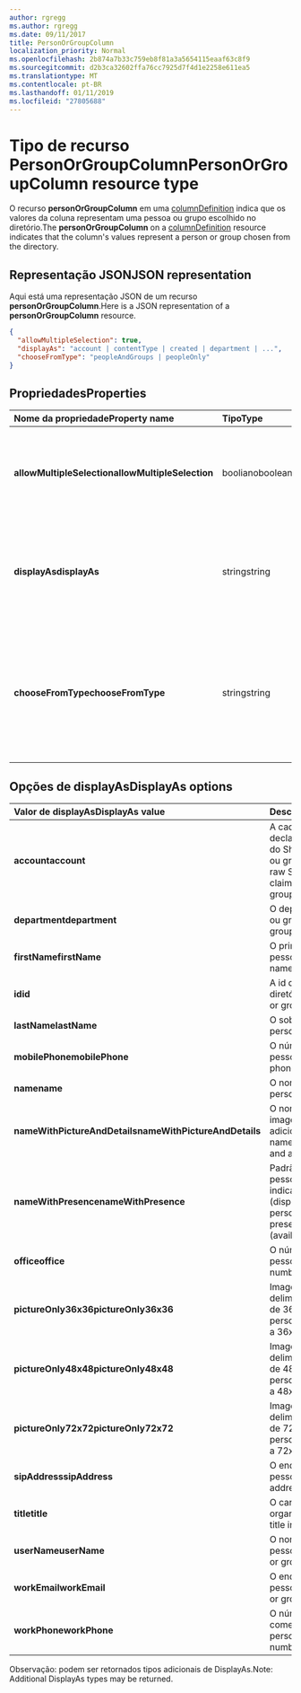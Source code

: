 ```yaml
---
author: rgregg
ms.author: rgregg
ms.date: 09/11/2017
title: PersonOrGroupColumn
localization_priority: Normal
ms.openlocfilehash: 2b874a7b33c759eb8f81a3a5654115eaaf63c8f9
ms.sourcegitcommit: d2b3ca32602ffa76cc7925d7f4d1e2258e611ea5
ms.translationtype: MT
ms.contentlocale: pt-BR
ms.lasthandoff: 01/11/2019
ms.locfileid: "27805688"
---
```

# <a name="personorgroupcolumn-resource-type"></a><span data-ttu-id="85085-102">Tipo de recurso PersonOrGroupColumn</span><span class="sxs-lookup"><span data-stu-id="85085-102">PersonOrGroupColumn resource type</span></span>

<span data-ttu-id="85085-103">O recurso **personOrGroupColumn** em uma [columnDefinition](columndefinition.md) indica que os valores da coluna representam uma pessoa ou grupo escolhido no diretório.</span><span class="sxs-lookup"><span data-stu-id="85085-103">The **personOrGroupColumn** on a [columnDefinition](columndefinition.md) resource indicates that the column's values represent a person or group chosen from the directory.</span></span>

## <a name="json-representation"></a><span data-ttu-id="85085-104">Representação JSON</span><span class="sxs-lookup"><span data-stu-id="85085-104">JSON representation</span></span>

<span data-ttu-id="85085-105">Aqui está uma representação JSON de um recurso **personOrGroupColumn**.</span><span class="sxs-lookup"><span data-stu-id="85085-105">Here is a JSON representation of a **personOrGroupColumn** resource.</span></span>
<!-- { "blockType": "resource", "@type": "microsoft.graph.personOrGroupColumn", "@property.aka": "chooseFromType=format" } -->

```json
{
  "allowMultipleSelection": true,
  "displayAs": "account | contentType | created | department | ...",
  "chooseFromType": "peopleAndGroups | peopleOnly"
}
```

## <a name="properties"></a><span data-ttu-id="85085-106">Propriedades</span><span class="sxs-lookup"><span data-stu-id="85085-106">Properties</span></span>

| <span data-ttu-id="85085-107">Nome da propriedade</span><span class="sxs-lookup"><span data-stu-id="85085-107">Property name</span></span>              | <span data-ttu-id="85085-108">Tipo</span><span class="sxs-lookup"><span data-stu-id="85085-108">Type</span></span>    | <span data-ttu-id="85085-109">Descrição</span><span class="sxs-lookup"><span data-stu-id="85085-109">Description</span></span>
|:---------------------------|:--------|:--------------------------------------
| <span data-ttu-id="85085-110">**allowMultipleSelection**</span><span class="sxs-lookup"><span data-stu-id="85085-110">**allowMultipleSelection**</span></span> | <span data-ttu-id="85085-111">booliano</span><span class="sxs-lookup"><span data-stu-id="85085-111">boolean</span></span> | <span data-ttu-id="85085-112">Indica se vários valores podem ser selecionados da origem.</span><span class="sxs-lookup"><span data-stu-id="85085-112">Indicates whether multiple values can be selected from the source.</span></span>
| <span data-ttu-id="85085-113">**displayAs**</span><span class="sxs-lookup"><span data-stu-id="85085-113">**displayAs**</span></span>              | <span data-ttu-id="85085-114">string</span><span class="sxs-lookup"><span data-stu-id="85085-114">string</span></span>  | <span data-ttu-id="85085-115">Como exibir as informações sobre a pessoa ou grupo escolhido.</span><span class="sxs-lookup"><span data-stu-id="85085-115">How to display the information about the person or group chosen.</span></span> <span data-ttu-id="85085-116">Veja a seguir.</span><span class="sxs-lookup"><span data-stu-id="85085-116">See below.</span></span>
| <span data-ttu-id="85085-117">**chooseFromType**</span><span class="sxs-lookup"><span data-stu-id="85085-117">**chooseFromType**</span></span>         | <span data-ttu-id="85085-118">string</span><span class="sxs-lookup"><span data-stu-id="85085-118">string</span></span>  | <span data-ttu-id="85085-119">Se permite somente a seleção de pessoas, ou de pessoas e grupos.</span><span class="sxs-lookup"><span data-stu-id="85085-119">Whether to allow selection of people only, or people and groups.</span></span> <span data-ttu-id="85085-120">Deve ser `peopleAndGroups` ou `peopleOnly`.</span><span class="sxs-lookup"><span data-stu-id="85085-120">Must be one of `peopleAndGroups` or `peopleOnly`.</span></span>

## <a name="displayas-options"></a><span data-ttu-id="85085-121">Opções de displayAs</span><span class="sxs-lookup"><span data-stu-id="85085-121">DisplayAs options</span></span>

| <span data-ttu-id="85085-122">Valor de displayAs</span><span class="sxs-lookup"><span data-stu-id="85085-122">DisplayAs value</span></span>               | <span data-ttu-id="85085-123">Descrição</span><span class="sxs-lookup"><span data-stu-id="85085-123">Description</span></span>
|:------------------------------|:-----------------------
| <span data-ttu-id="85085-124">**account**</span><span class="sxs-lookup"><span data-stu-id="85085-124">**account**</span></span>                   | <span data-ttu-id="85085-125">A cadeia de caracteres de declaração codificada bruta do SharePoint para a pessoa ou grupo (por exemplo.</span><span class="sxs-lookup"><span data-stu-id="85085-125">The raw SharePoint encoded claim string for the person or group (eg.</span></span> <span data-ttu-id="85085-126">i:0#.f</span><span class="sxs-lookup"><span data-stu-id="85085-126">i:0#.f</span></span>|<span data-ttu-id="85085-127">membership</span><span class="sxs-lookup"><span data-stu-id="85085-127">membership</span></span>|<span data-ttu-id="85085-128">jane@contoso.com).</span><span class="sxs-lookup"><span data-stu-id="85085-128">jane@contoso.com).</span></span>
| <span data-ttu-id="85085-129">**department**</span><span class="sxs-lookup"><span data-stu-id="85085-129">**department**</span></span>                | <span data-ttu-id="85085-130">O departamento da pessoa ou grupo.</span><span class="sxs-lookup"><span data-stu-id="85085-130">The person or group's department.</span></span>
| <span data-ttu-id="85085-131">**firstName**</span><span class="sxs-lookup"><span data-stu-id="85085-131">**firstName**</span></span>                 | <span data-ttu-id="85085-132">O primeiro nome da pessoa.</span><span class="sxs-lookup"><span data-stu-id="85085-132">The person's first name.</span></span>
| <span data-ttu-id="85085-133">**id**</span><span class="sxs-lookup"><span data-stu-id="85085-133">**id**</span></span>                        | <span data-ttu-id="85085-134">A id da pessoa ou grupo no diretório.</span><span class="sxs-lookup"><span data-stu-id="85085-134">The id of the person or group in the directory.</span></span>
| <span data-ttu-id="85085-135">**lastName**</span><span class="sxs-lookup"><span data-stu-id="85085-135">**lastName**</span></span>                  | <span data-ttu-id="85085-136">O sobrenome da pessoa.</span><span class="sxs-lookup"><span data-stu-id="85085-136">The person's last name.</span></span>
| <span data-ttu-id="85085-137">**mobilePhone**</span><span class="sxs-lookup"><span data-stu-id="85085-137">**mobilePhone**</span></span>               | <span data-ttu-id="85085-138">O número de celular da pessoa.</span><span class="sxs-lookup"><span data-stu-id="85085-138">The person's mobile phone number.</span></span>
| <span data-ttu-id="85085-139">**name**</span><span class="sxs-lookup"><span data-stu-id="85085-139">**name**</span></span>                      | <span data-ttu-id="85085-140">O nome da pessoa.</span><span class="sxs-lookup"><span data-stu-id="85085-140">The person's name.</span></span>
| <span data-ttu-id="85085-141">**nameWithPictureAndDetails**</span><span class="sxs-lookup"><span data-stu-id="85085-141">**nameWithPictureAndDetails**</span></span> | <span data-ttu-id="85085-142">O nome da pessoa com sua imagem e detalhes adicionais.</span><span class="sxs-lookup"><span data-stu-id="85085-142">The person's name along with their picture and additional details.</span></span>
| <span data-ttu-id="85085-143">**nameWithPresence**</span><span class="sxs-lookup"><span data-stu-id="85085-143">**nameWithPresence**</span></span>          | <span data-ttu-id="85085-144">Padrão.</span><span class="sxs-lookup"><span data-stu-id="85085-144">Default.</span></span> <span data-ttu-id="85085-145">O nome da pessoa com um ícone indicador de presença (disponível/ocupado/etc.)</span><span class="sxs-lookup"><span data-stu-id="85085-145">The person's name with a presence indicator icon (available/busy/etc.)</span></span>
| <span data-ttu-id="85085-146">**office**</span><span class="sxs-lookup"><span data-stu-id="85085-146">**office**</span></span>                    | <span data-ttu-id="85085-147">O número comercial da pessoa.</span><span class="sxs-lookup"><span data-stu-id="85085-147">The person's office number.</span></span>
| <span data-ttu-id="85085-148">**pictureOnly36x36**</span><span class="sxs-lookup"><span data-stu-id="85085-148">**pictureOnly36x36**</span></span>          | <span data-ttu-id="85085-149">Imagem da pessoa, delimitada por um quadrado de 36 x 36 pixels.</span><span class="sxs-lookup"><span data-stu-id="85085-149">The person's picture, bounded by a 36x36 px square.</span></span>
| <span data-ttu-id="85085-150">**pictureOnly48x48**</span><span class="sxs-lookup"><span data-stu-id="85085-150">**pictureOnly48x48**</span></span>          | <span data-ttu-id="85085-151">Imagem da pessoa, delimitada por um quadrado de 48 x 48 pixels.</span><span class="sxs-lookup"><span data-stu-id="85085-151">The person's picture, bounded by a 48x48 px square.</span></span>
| <span data-ttu-id="85085-152">**pictureOnly72x72**</span><span class="sxs-lookup"><span data-stu-id="85085-152">**pictureOnly72x72**</span></span>          | <span data-ttu-id="85085-153">Imagem da pessoa, delimitada por um quadrado de 72 x 72 pixels.</span><span class="sxs-lookup"><span data-stu-id="85085-153">The person's picture, bounded by a 72x72 px square.</span></span>
| <span data-ttu-id="85085-154">**sipAddress**</span><span class="sxs-lookup"><span data-stu-id="85085-154">**sipAddress**</span></span>                | <span data-ttu-id="85085-155">O endereço sip da pessoa.</span><span class="sxs-lookup"><span data-stu-id="85085-155">The person's sip address.</span></span>
| <span data-ttu-id="85085-156">**title**</span><span class="sxs-lookup"><span data-stu-id="85085-156">**title**</span></span>                     | <span data-ttu-id="85085-157">O cargo da pessoa na organização.</span><span class="sxs-lookup"><span data-stu-id="85085-157">The person's title in the organization.</span></span>
| <span data-ttu-id="85085-158">**userName**</span><span class="sxs-lookup"><span data-stu-id="85085-158">**userName**</span></span>                  | <span data-ttu-id="85085-159">O nome de usuário da pessoa ou grupo.</span><span class="sxs-lookup"><span data-stu-id="85085-159">The person or group's user name.</span></span>
| <span data-ttu-id="85085-160">**workEmail**</span><span class="sxs-lookup"><span data-stu-id="85085-160">**workEmail**</span></span>                 | <span data-ttu-id="85085-161">O endereço de email da pessoa ou grupo.</span><span class="sxs-lookup"><span data-stu-id="85085-161">The person or group's email address.</span></span>
| <span data-ttu-id="85085-162">**workPhone**</span><span class="sxs-lookup"><span data-stu-id="85085-162">**workPhone**</span></span>                 | <span data-ttu-id="85085-163">O número de telefone comercial da pessoa.</span><span class="sxs-lookup"><span data-stu-id="85085-163">The person's work phone number.</span></span>

<span data-ttu-id="85085-164">Observação: podem ser retornados tipos adicionais de DisplayAs.</span><span class="sxs-lookup"><span data-stu-id="85085-164">Note: Additional DisplayAs types may be returned.</span></span>

<!-- {
  "type": "#page.annotation",
  "description": "",
  "keywords": "",
  "section": "documentation",
  "suppressions": [
    "Warning: /api-reference/v1.0/resources/personorgroupcolumn.md:
      Found potential enums in resource example that weren't defined in a table:(peopleAndGroups,peopleOnly) are in resource, but () are in table",
    "Warning: /api-reference/v1.0/resources/personorgroupcolumn.md:
      Found potential enums in resource example that weren't defined in a table:(account,contentType,created,department,...) are in resource, but () are in table"
  ],
  "tocPath": "Resources/PersonOrGroupColumn"
} -->
